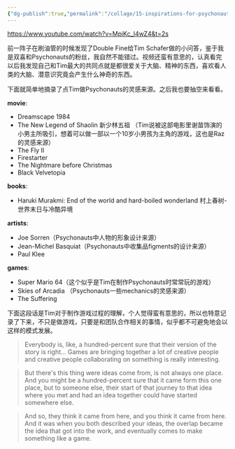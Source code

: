 ```yaml
---
{"dg-publish":true,"permalink":"/collage/15-inspirations-for-psychonauts-tim-schafer/","created":"2025-07-19T13:23:50.881+08:00"}
---
```


https://www.youtube.com/watch?v=MpiKc_l4wZ4&t=2s

前一阵子在刷油管的时候发现了Double Fine给Tim Schafer做的小问答，鉴于我是双喜和Psychonauts的粉丝，我自然不能错过。视频还蛮有意思的，认真看完以后我发现自己和Tim最大的共同点就是都很爱关于大脑、精神的东西，喜欢看人类的大脑、潜意识究竟会产生什么神奇的东西。

下面就简单地摘录了点Tim做Psychonauts的灵感来源。之后我也要抽空来看看。

**movie**: 

- Dreamscape 1984
- The New Legend of Shaolin 新少林五祖 （Tim说被这部电影里谢苗饰演的小男主所吸引，想着可以做一部以一个10岁小男孩为主角的游戏，这也是Raz的灵感来源）
- The Fly II
- Firestarter
- The Nightmare before Christmas
- Black Velvetopia

**books**: 

- Haruki Murakmi: End of the world and hard-boiled wonderland 村上春树-世界末日与冷酷异境

**artists**: 

- Joe Sorren（Psychonauts中人物的形象设计来源）
- Jean-Michel Basquiat（Psychonauts中收集品figments的设计来源）
- Paul Klee 

**games**: 

- Super Mario 64（这个似乎是Tim在制作Psychonauts时常常玩的游戏）
- Skies of Arcadia （Psychonauts一些mechanics的灵感来源）
- The Suffering

下面这段话是Tim对于制作游戏过程的理解，个人觉得蛮有意思的，所以也特意记录了下来，不只是做游戏，只要是和团队合作相关的事情，似乎都不可避免地会以这样的模式发展。

> Everybody is, like, a hundred-percent sure that their version of the story is right... Games are bringing together a lot of creative people and creative people collaborating on something is really interesting. 

> But there's this thing were ideas come from, is not always one place. And you might be a hundred-percent sure that it came form this one place, but to someone else, their start of that journey to that idea where you met and had an idea together could have started somewhere else. 

> And so, they think it came from here, and you think it came from here. And it was when you both described your ideas, the overlap became the idea that got into the work, and eventually comes to make something like a game.